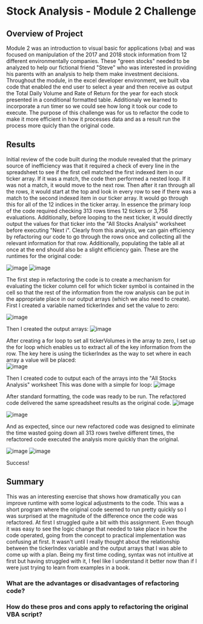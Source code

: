 # Stock Analysis - Module 2 Challenge

## Overview of Project
Module 2 was an introduction to visual basic for applications (vba) and was focused on manipulation of the 2017 and 2018 stock information from 12 different environmentally companies.  These "green stocks" needed to be analyzed to help our fictional friend "Steve" who was interested in providing his parents with an analysis to help them make investment decisions.  Throughout the module, in the excel developer environment, we built vba code that enabled the end user to select a year and then receive as output the Total Daily Volume and Rate of Return for the year for each stock presented in a conditional formatted table.  Additionaly we learned to incorporate a run timer so we could see how long it took our code to execute.  The purpose of this challenge was for us to refactor the code to make it more efficient in how it processes data and as a result run the process more quicly than the original code.

## Results
Initial review of the code built during the module revealed that the primary source of inefficiency was that it required a check of every line in the spreadsheet to see if the first cell matched the first indexed item in our ticker array.  If it was a match, the code then performed a nested loop.  If it was not a match, it would move to the next row.  Then after it ran through all the rows, it would start at the top and look in every row to see if there was a match to the second indexed item in our ticker array. It would go through this for all of the 12 indices in the ticker array.  In essence the primary loop of the code required checking 313 rows times 12 tickers or 3,756 evaluations.  Additionally, before looping to the next ticker, it would directly output the values for that ticker into the "All Stocks Analysis" worksheet before executing "Next i".  Clearly from this analysis, we can gain efficiency by refactoring our code to go through the rows once and collecting all the relevant information for that row.  Additionally, populating the table all at once at the end should also be a slight efficiency gain.  These are the runtimes for the original code:

![image](https://user-images.githubusercontent.com/90977689/135681548-52064035-2846-4773-982c-ddac26b1f5eb.png)
![image](https://user-images.githubusercontent.com/90977689/135681636-307d6c63-24b6-46f9-8cce-4b6c85ab5be4.png)


The first step in refactoring the code is to create a mechanism for evaluating the ticker column cell for which ticker symbol is contained in the cell so that the rest of the information from the row analysis can be put in the appropriate place in our output arrays (which we also need to create).  First I created a variable named tickerIndex and set the value to zero:

![image](https://user-images.githubusercontent.com/90977689/135694564-95ca8e76-830d-4c5b-950b-9dbeb4bf65e1.png)


Then I created the output arrays:
![image](https://user-images.githubusercontent.com/90977689/135694649-f36895d4-dcd1-4083-bd66-d8c2ea0049d2.png)

After creating a for loop to set all tickerVolumes in the array to zero, I set up the for loop which enables us to extract all of the key information from the row.  The key here is using the tickerIndex as the way to set where in each array a value will be placed:  
![image](https://user-images.githubusercontent.com/90977689/135694852-54e558d2-8744-4c80-a2e8-d464bbea4a19.png)

Then I created code to output each of the arrays into the "All Stocks Analysis" worksheet This was done with a simple for loop:
![image](https://user-images.githubusercontent.com/90977689/135695253-8fbda971-3c9b-41b8-8c31-d248760724b4.png)

After standard formatting, the code was ready to be run.
The refactored code delivered the same spreadsheet results as the original code.
![image](https://user-images.githubusercontent.com/90977689/135662302-b9761ef5-e525-4597-8e0c-789a5788d4ee.png)

  ![image](https://user-images.githubusercontent.com/90977689/135662046-c6da964f-107b-4918-88ac-260a8cd8f708.png)


And as expected, since our new refactored code was designed to eliminate the time wasted going down all 313 rows twelve different times, the refactored code executed the analysis more quickly than the original.

![image](https://user-images.githubusercontent.com/90977689/135695482-d724d7c2-2959-449d-a396-95a7e529b68c.png)
![image](https://user-images.githubusercontent.com/90977689/135695629-c65d6420-9f55-4b2f-a1de-07ffd0d58080.png)

Success!

## Summary
This was an interesting exercise that shows how dramatically you can improve runtime with some logical adjustments to the code.  This was a short program where the original code seemed to run pretty quickly so I was surprised at the magnitude of the difference once the code was refactored. At first I struggled quite a bit with this assignment.  Even though it was easy to see the logic change that needed to take place in how the code operated, going from the concept to practical implementation was confusing at first.  It wasn't until I really thought about the relationship between the tickerIndex variable and the output arrays that I was able to come up with a plan.  Being my first time coding, syntax was not intuitive at first but having struggled with it, I feel like I understand it better now than if I were just trying to learn from examples in a book.


### What are the advantages or disadvantages of refactoring code?


### How do these pros and cons apply to refactoring the original VBA script?
